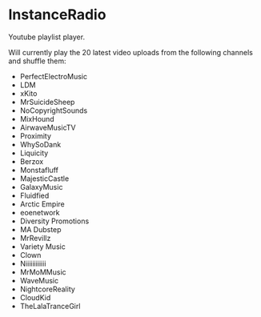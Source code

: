 InstanceRadio
=============

Youtube playlist player.


Will currently play the 20 latest video uploads from the following channels and shuffle them:

- PerfectElectroMusic
- LDM
- xKito
- MrSuicideSheep
- NoCopyrightSounds
- MixHound
- AirwaveMusicTV
- Proximity
- WhySoDank
- Liquicity
- Berzox
- Monstafluff
- MajesticCastle
- GalaxyMusic
- Fluidfied
- Arctic Empire
- eoenetwork
- Diversity Promotions
- MA Dubstep
- MrRevillz
- Variety Music
- Clown
- Niiiiiiiiiiii
- MrMoMMusic
- WaveMusic
- NightcoreReality
- CloudKid
- TheLalaTranceGirl

